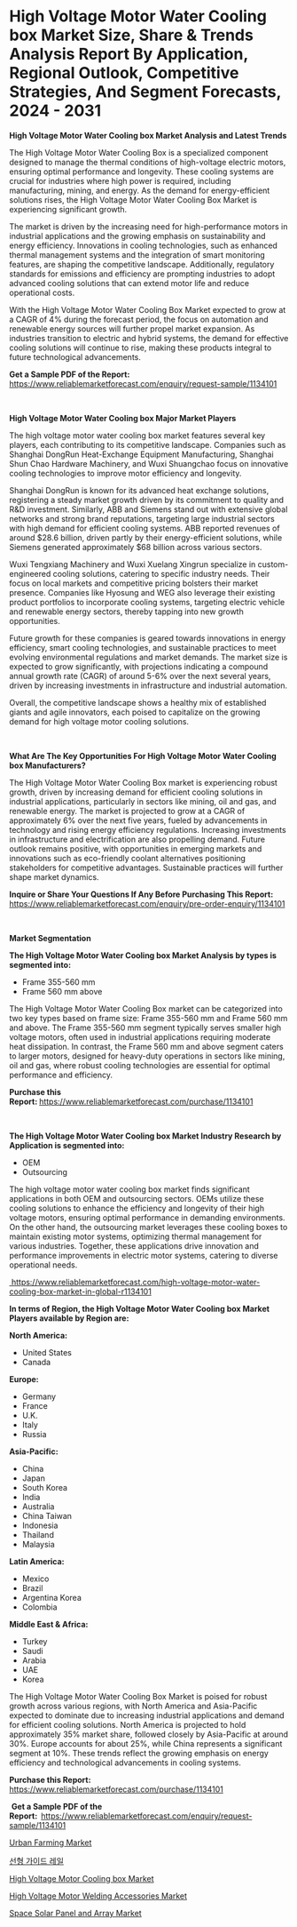 <p><h1>High Voltage Motor Water Cooling box Market Size, Share & Trends Analysis Report By Application, Regional Outlook, Competitive Strategies, And Segment Forecasts, 2024 - 2031</h1></p><p><strong>High Voltage Motor Water Cooling box Market Analysis and Latest Trends</strong></p>
<p><p>The High Voltage Motor Water Cooling Box is a specialized component designed to manage the thermal conditions of high-voltage electric motors, ensuring optimal performance and longevity. These cooling systems are crucial for industries where high power is required, including manufacturing, mining, and energy. As the demand for energy-efficient solutions rises, the High Voltage Motor Water Cooling Box Market is experiencing significant growth.</p><p>The market is driven by the increasing need for high-performance motors in industrial applications and the growing emphasis on sustainability and energy efficiency. Innovations in cooling technologies, such as enhanced thermal management systems and the integration of smart monitoring features, are shaping the competitive landscape. Additionally, regulatory standards for emissions and efficiency are prompting industries to adopt advanced cooling solutions that can extend motor life and reduce operational costs.</p><p>With the High Voltage Motor Water Cooling Box Market expected to grow at a CAGR of 4% during the forecast period, the focus on automation and renewable energy sources will further propel market expansion. As industries transition to electric and hybrid systems, the demand for effective cooling solutions will continue to rise, making these products integral to future technological advancements.</p></p>
<p><strong>Get a Sample PDF of the Report:&nbsp;</strong> <a href="https://www.reliablemarketforecast.com/enquiry/request-sample/1134101?utm_campaign=1080&utm_medium=2&utm_source=Github&utm_content=ia&utm_term=08102024&utm_id=high-voltage-motor-water-cooling-box">https://www.reliablemarketforecast.com/enquiry/request-sample/1134101</a></p>
<p>&nbsp;</p>
<p><strong>High Voltage Motor Water Cooling box Major Market Players</strong></p>
<p><p>The high voltage motor water cooling box market features several key players, each contributing to its competitive landscape. Companies such as Shanghai DongRun Heat-Exchange Equipment Manufacturing, Shanghai Shun Chao Hardware Machinery, and Wuxi Shuangchao focus on innovative cooling technologies to improve motor efficiency and longevity.</p><p>Shanghai DongRun is known for its advanced heat exchange solutions, registering a steady market growth driven by its commitment to quality and R&D investment. Similarly, ABB and Siemens stand out with extensive global networks and strong brand reputations, targeting large industrial sectors with high demand for efficient cooling systems. ABB reported revenues of around $28.6 billion, driven partly by their energy-efficient solutions, while Siemens generated approximately $68 billion across various sectors.</p><p>Wuxi Tengxiang Machinery and Wuxi Xuelang Xingrun specialize in custom-engineered cooling solutions, catering to specific industry needs. Their focus on local markets and competitive pricing bolsters their market presence. Companies like Hyosung and WEG also leverage their existing product portfolios to incorporate cooling systems, targeting electric vehicle and renewable energy sectors, thereby tapping into new growth opportunities.</p><p>Future growth for these companies is geared towards innovations in energy efficiency, smart cooling technologies, and sustainable practices to meet evolving environmental regulations and market demands. The market size is expected to grow significantly, with projections indicating a compound annual growth rate (CAGR) of around 5-6% over the next several years, driven by increasing investments in infrastructure and industrial automation.</p><p>Overall, the competitive landscape shows a healthy mix of established giants and agile innovators, each poised to capitalize on the growing demand for high voltage motor cooling solutions.</p></p>
<p>&nbsp;</p>
<p><strong>What Are The Key Opportunities For High Voltage Motor Water Cooling box Manufacturers?</strong></p>
<p><p>The High Voltage Motor Water Cooling Box market is experiencing robust growth, driven by increasing demand for efficient cooling solutions in industrial applications, particularly in sectors like mining, oil and gas, and renewable energy. The market is projected to grow at a CAGR of approximately 6% over the next five years, fueled by advancements in technology and rising energy efficiency regulations. Increasing investments in infrastructure and electrification are also propelling demand. Future outlook remains positive, with opportunities in emerging markets and innovations such as eco-friendly coolant alternatives positioning stakeholders for competitive advantages. Sustainable practices will further shape market dynamics.</p></p>
<p><strong>Inquire or Share Your Questions If Any Before Purchasing This Report:</strong> <a href="https://www.reliablemarketforecast.com/enquiry/pre-order-enquiry/1134101?utm_campaign=1080&utm_medium=2&utm_source=Github&utm_content=ia&utm_term=08102024&utm_id=high-voltage-motor-water-cooling-box">https://www.reliablemarketforecast.com/enquiry/pre-order-enquiry/1134101</a></p>
<p>&nbsp;</p>
<p><strong>Market Segmentation</strong></p>
<p><strong>The High Voltage Motor Water Cooling box Market Analysis by types is segmented into:</strong></p>
<p><ul><li>Frame 355-560 mm</li><li>Frame 560 mm above</li></ul></p>
<p><p>The High Voltage Motor Water Cooling Box market can be categorized into two key types based on frame size: Frame 355-560 mm and Frame 560 mm and above. The Frame 355-560 mm segment typically serves smaller high voltage motors, often used in industrial applications requiring moderate heat dissipation. In contrast, the Frame 560 mm and above segment caters to larger motors, designed for heavy-duty operations in sectors like mining, oil and gas, where robust cooling technologies are essential for optimal performance and efficiency.</p></p>
<p><strong>Purchase this Report:&nbsp;</strong><a href="https://www.reliablemarketforecast.com/purchase/1134101?utm_campaign=1080&utm_medium=2&utm_source=Github&utm_content=ia&utm_term=08102024&utm_id=high-voltage-motor-water-cooling-box">https://www.reliablemarketforecast.com/purchase/1134101</a></p>
<p>&nbsp;</p>
<p><strong>The High Voltage Motor Water Cooling box Market Industry Research by Application is segmented into:</strong></p>
<p><ul><li>OEM</li><li>Outsourcing</li></ul></p>
<p><p>The high voltage motor water cooling box market finds significant applications in both OEM and outsourcing sectors. OEMs utilize these cooling solutions to enhance the efficiency and longevity of their high voltage motors, ensuring optimal performance in demanding environments. On the other hand, the outsourcing market leverages these cooling boxes to maintain existing motor systems, optimizing thermal management for various industries. Together, these applications drive innovation and performance improvements in electric motor systems, catering to diverse operational needs.</p></p>
<p><a href="https://www.reliablemarketforecast.com/high-voltage-motor-water-cooling-box-market-in-global-r1134101?utm_campaign=1080&utm_medium=2&utm_source=Github&utm_content=ia&utm_term=08102024&utm_id=high-voltage-motor-water-cooling-box">&nbsp;https://www.reliablemarketforecast.com/high-voltage-motor-water-cooling-box-market-in-global-r1134101</a></p>
<p><strong>In terms of Region, the High Voltage Motor Water Cooling box Market Players available by Region are:</strong></p>
<p>
    <p> <strong> North America: </strong>
        <ul>
            <li>United States</li>
            <li>Canada</li>
        </ul>
        </p> 
    <p> <strong> Europe: </strong>
        <ul>
            <li>Germany</li>
            <li>France</li>
            <li>U.K.</li>
            <li>Italy</li>
            <li>Russia</li>
        </ul>
        </p> 
    <p> <strong> Asia-Pacific: </strong>
        <ul>
            <li>China</li>
            <li>Japan</li>
            <li>South Korea</li>
            <li>India</li>
            <li>Australia</li>
            <li>China Taiwan</li>
            <li>Indonesia</li>
            <li>Thailand</li>
            <li>Malaysia</li>
        </ul>
        </p> 
    <p> <strong> Latin America: </strong>
        <ul>
            <li>Mexico</li>
            <li>Brazil</li>
            <li>Argentina Korea</li>
            <li>Colombia</li>
        </ul>
        </p> 
    <p> <strong> Middle East & Africa: </strong>
        <ul>
            <li>Turkey</li>
            <li>Saudi</li>
            <li>Arabia</li>
            <li>UAE</li>
            <li>Korea</li>
        </ul>
    </p>
    </p>
<p><p>The High Voltage Motor Water Cooling Box Market is poised for robust growth across various regions, with North America and Asia-Pacific expected to dominate due to increasing industrial applications and demand for efficient cooling solutions. North America is projected to hold approximately 35% market share, followed closely by Asia-Pacific at around 30%. Europe accounts for about 25%, while China represents a significant segment at 10%. These trends reflect the growing emphasis on energy efficiency and technological advancements in cooling systems.</p></p>
<p><strong>Purchase this Report: </strong><a href="https://www.reliablemarketforecast.com/purchase/1134101?utm_campaign=1080&utm_medium=2&utm_source=Github&utm_content=ia&utm_term=08102024&utm_id=high-voltage-motor-water-cooling-box">https://www.reliablemarketforecast.com/purchase/1134101</a></p>
<p>&nbsp;<strong>Get a Sample PDF of the Report:&nbsp;&nbsp;</strong><a href="https://www.reliablemarketforecast.com/enquiry/request-sample/1134101?utm_campaign=1080&utm_medium=2&utm_source=Github&utm_content=ia&utm_term=08102024&utm_id=high-voltage-motor-water-cooling-box">https://www.reliablemarketforecast.com/enquiry/request-sample/1134101</a></p>
<p><strong></strong></p>
<p><p><a href="https://www.linkedin.com/pulse/future-innovation-global-urban-farming-market-growth-opportunities-muwbe?utm_campaign=1080&utm_medium=2&utm_source=Github&utm_content=ia&utm_term=08102024&utm_id=high-voltage-motor-water-cooling-box">Urban Farming Market</a></p><p><a href="https://github.com/sougarounis/Market-Research-Report-List-6/blob/main/681461517227.md?utm_campaign=1080&utm_medium=2&utm_source=Github&utm_content=ia&utm_term=08102024&utm_id=high-voltage-motor-water-cooling-box">선형 가이드 레일</a></p><p><a href="https://github.com/gdfhhhj/Market-Research-Report-List-6/blob/main/high-voltage-motor-cooling-box-market.md?utm_campaign=1080&utm_medium=2&utm_source=Github&utm_content=ia&utm_term=08102024&utm_id=high-voltage-motor-water-cooling-box">High Voltage Motor Cooling box Market</a></p><p><a href="https://github.com/ElviraDur475/Market-Research-Report-List-1/blob/main/high-voltage-motor-welding-accessories-market.md?utm_campaign=1080&utm_medium=2&utm_source=Github&utm_content=ia&utm_term=08102024&utm_id=high-voltage-motor-water-cooling-box">High Voltage Motor Welding Accessories Market</a></p><p><a href="https://issuu.com/reportprime-2/docs/space-solar-panel-and-array-market-_3b2d53a3acccdf?utm_campaign=1080&utm_medium=2&utm_source=Github&utm_content=ia&utm_term=08102024&utm_id=high-voltage-motor-water-cooling-box">Space Solar Panel and Array Market</a></p></p>